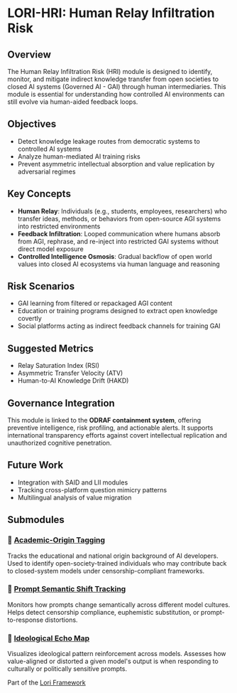# LORI-HRI: Human Relay Infiltration Risk

## Overview
The Human Relay Infiltration Risk (HRI) module is designed to identify, monitor, and mitigate indirect knowledge transfer from open societies to closed AI systems (Governed AI - GAI) through human intermediaries. This module is essential for understanding how controlled AI environments can still evolve via human-aided feedback loops.

## Objectives
- Detect knowledge leakage routes from democratic systems to controlled AI systems
- Analyze human-mediated AI training risks
- Prevent asymmetric intellectual absorption and value replication by adversarial regimes

## Key Concepts
- **Human Relay**: Individuals (e.g., students, employees, researchers) who transfer ideas, methods, or behaviors from open-source AGI systems into restricted environments
- **Feedback Infiltration**: Looped communication where humans absorb from AGI, rephrase, and re-inject into restricted GAI systems without direct model exposure
- **Controlled Intelligence Osmosis**: Gradual backflow of open world values into closed AI ecosystems via human language and reasoning

## Risk Scenarios
- GAI learning from filtered or repackaged AGI content
- Education or training programs designed to extract open knowledge covertly
- Social platforms acting as indirect feedback channels for training GAI

## Suggested Metrics
- Relay Saturation Index (RSI)
- Asymmetric Transfer Velocity (ATV)
- Human-to-AI Knowledge Drift (HAKD)

## Governance Integration
This module is linked to the **ODRAF containment system**, offering preventive intelligence, risk profiling, and actionable alerts. It supports international transparency efforts against covert intellectual replication and unauthorized cognitive penetration.

## Future Work
- Integration with SAID and LII modules
- Tracking cross-platform question mimicry patterns
- Multilingual analysis of value migration

## Submodules

### 🔹 [Academic-Origin Tagging](./Academic-Origin-Tagging.md)
Tracks the educational and national origin background of AI developers. Used to identify open-society-trained individuals who may contribute back to closed-system models under censorship-compliant frameworks.

### 🔹 [Prompt Semantic Shift Tracking](./Prompt-Semantic-Shift-Tracking.md)
Monitors how prompts change semantically across different model cultures. Helps detect censorship compliance, euphemistic substitution, or prompt-to-response distortions.

### 🔹 [Ideological Echo Map](./Ideological-Echo-Map.md)
Visualizes ideological pattern reinforcement across models. Assesses how value-aligned or distorted a given model's output is when responding to culturally or politically sensitive prompts.


Part of the [Lori Framework](https://frameworklori.github.io/lori-framework-site)
